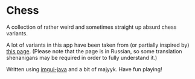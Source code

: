 # Chess
A collection of rather weird and sometimes straight up absurd chess variants.

A lot of variants in this app have been taken from (or partially inspired by)
[this page](http://absurdopedia.net/wiki/Форсированные_шахматы "Форсированные шахматы - Абсурдопедия").
(Please note that the page is in Russian, so some translation shenanigans may be required in order to fully understand it.)

Written using [imgui-java](https://github.com/SpaiR/imgui-java "imgui-java on GitHub") and a bit of majyyk. Have fun playing!
